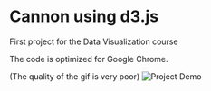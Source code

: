 # Cannon using d3.js
First project for the Data Visualization course

The code is optimized for Google Chrome.


(The quality of the gif is very poor)
![Project Demo](http://g.recordit.co/1Q6qI12RJN.gif)
